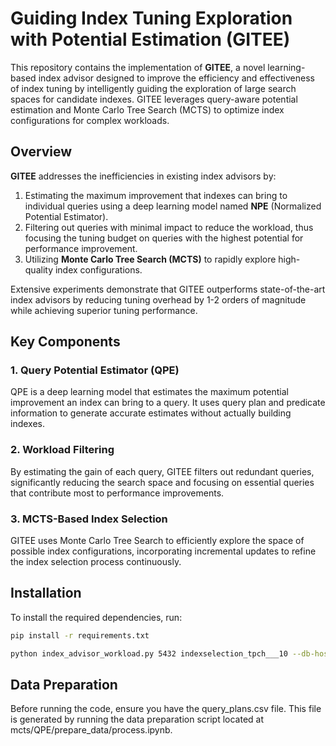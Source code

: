 # Guiding Index Tuning Exploration with Potential Estimation (GITEE)

This repository contains the implementation of **GITEE**, a novel learning-based index advisor designed to improve the efficiency and effectiveness of index tuning by intelligently guiding the exploration of large search spaces for candidate indexes. GITEE leverages query-aware potential estimation and Monte Carlo Tree Search (MCTS) to optimize index configurations for complex workloads.

## Overview

**GITEE** addresses the inefficiencies in existing index advisors by:
1. Estimating the maximum improvement that indexes can bring to individual queries using a deep learning model named **NPE** (Normalized Potential Estimator).
2. Filtering out queries with minimal impact to reduce the workload, thus focusing the tuning budget on queries with the highest potential for performance improvement.
3. Utilizing **Monte Carlo Tree Search (MCTS)** to rapidly explore high-quality index configurations.

Extensive experiments demonstrate that GITEE outperforms state-of-the-art index advisors by reducing tuning overhead by 1-2 orders of magnitude while achieving superior tuning performance.

## Key Components

### 1. Query Potential Estimator (QPE)
QPE is a deep learning model that estimates the maximum potential improvement an index can bring to a query. It uses query plan and predicate information to generate accurate estimates without actually building indexes.

### 2. Workload Filtering
By estimating the gain of each query, GITEE filters out redundant queries, significantly reducing the search space and focusing on essential queries that contribute most to performance improvements.

### 3. MCTS-Based Index Selection
GITEE uses Monte Carlo Tree Search to efficiently explore the space of possible index configurations, incorporating incremental updates to refine the index selection process continuously.

## Installation

To install the required dependencies, run:

```bash
pip install -r requirements.txt

python index_advisor_workload.py 5432 indexselection_tpch___10 --db-host 127.0.0.1 --db-user postgres queries.sql --schema public --max-index-num 10 --max-index-storage 3000 --multi-iter-mode --min-improved-rate 0.000002 --driver
```

## Data Preparation
Before running the code, ensure you have the query_plans.csv file. This file is generated by running the data preparation script located at mcts/QPE/prepare_data/process.ipynb.